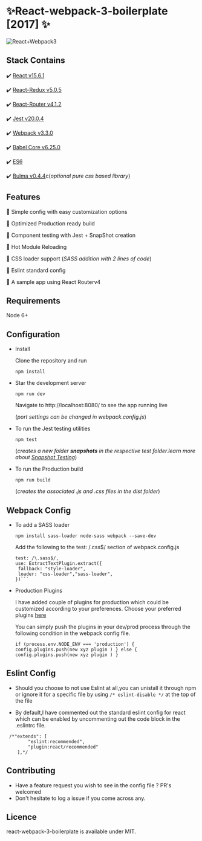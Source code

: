 # :sparkles:React-webpack-3-boilerplate [2017] :sparkles:
![React+Webpack3](http://i.imgur.com/dPVmyuv.png)

Stack Contains
--------------
:heavy_check_mark: [React v15.6.1](https://facebook.github.io/react/)

:heavy_check_mark: [React-Redux v5.0.5](http://redux.js.org/docs/basics/UsageWithReact.html)

:heavy_check_mark: [React-Router v4.1.2](https://github.com/ReactTraining/react-router)

:heavy_check_mark: [Jest v20.0.4](https://facebook.github.io/jest/docs/tutorial-react.html)

:heavy_check_mark: [Webpack v3.3.0](https://webpack.js.org/)

:heavy_check_mark: [Babel Core v6.25.0](https://babeljs.io/)

:heavy_check_mark: [ES6](http://es6-features.org/#Constants)

:heavy_check_mark: [Bulma v0.4.4](http://bulma.io/)c(*optional pure css based library*)

Features
--------------
:radio_button: Simple config with easy customization options

:radio_button: Optimized Production ready build

:radio_button: Component testing with Jest + SnapShot  creation

:radio_button: Hot Module Reloading

:radio_button: CSS loader support (*SASS addition with 2 lines of code*)

:radio_button: Eslint standard config 

:radio_button: A sample app using React Routerv4


Requirements
--------------
   Node 6+
   
Configuration
--------------
 - Install
 
   Clone the repository and run
   
   `npm install`
   
 - Star the development server
 
   `npm run dev`
   
   Navigate to http://localhost:8080/ to see the app running live
   
   (*port settings can be changed in webpack.config.js*)
   
 - To run the Jest testing utilities 
 
   `npm test`
   
   (*creates a new folder __snapshots__ in the respective test folder.learn more about [Snapshot Testing](https://facebook.github.io/jest/docs/snapshot-testing.html)*)
   
- To run the Production build

   `npm run build`
   
   (*creates the associated .js and .css files in the dist folder*)
    
Webpack Config
--------------

- To add a SASS loader

  `npm install sass-loader node-sass webpack --save-dev`
   
   Add the following to the  test: /\.css$/ section of webpack.config.js
   ```
  test: /\.sass$/, 
  use: ExtractTextPlugin.extract({
    fallback: "style-loader",
    loader: "css-loader","sass-loader",
  })```
 
- Production Plugins

  I have added couple of plugins for production which could be customized according to your preferences.
  Choose your preferred plugins [here](https://webpack.github.io/docs/plugins.html)
  
  You can simply push the plugins in your dev/prod process through the following condition in the webpack config file.
  
  `if (process.env.NODE_ENV === 'production') {
    config.plugins.push(new xyz plugin )
    } else {
    config.plugins.push(new xyz plugin )
    }`
    
Eslint Config
--------------
- Should you choose to not use Eslint at all,you can unistall it through npm or ignore it for a specific file by using `/* eslint-disable */` at the top of the file

- By default,I have commented out the standard eslint config for react which can be enabled by uncommenting out the code block in the .eslintrc file.
```
 /*"extends": [
        "eslint:recommended",
        "plugin:react/recommended"
    ],*/
```

Contributing
--------------
- Have a feature request you wish to see in the config file ? PR's welcomed
- Don't hesitate to log a issue if you come across any.


Licence
--------------
react-webpack-3-boilerplate is available under MIT.

    
 
 
   


